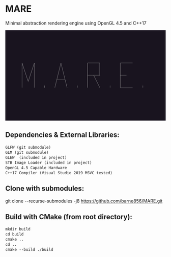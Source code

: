 # MARE
Minimal abstraction rendering engine using OpenGL 4.5 and C++17

![Alt text](/res/Screenshots/MARE.PNG?raw=true "M.A.R.E.")

## Dependencies & External Libraries:
    GLFW (git submodule)
    GLM (git submodule)
    GLEW  (included in project)
    STB Image Loader (included in project)
    OpenGL 4.5 Capable Hardware
    C++17 Compiler (Visual Studio 2019 MSVC tested)

## Clone with submodules:
git clone --recurse-submodules -j8 https://github.com/barne856/MARE.git

## Build with CMake (from root directory):
    mkdir build
    cd build
    cmake ..
    cd ..
    cmake --build ./build
